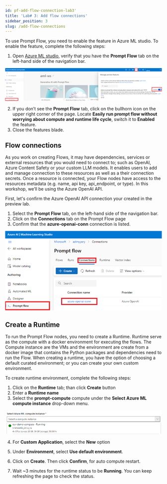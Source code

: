 ```yaml
---
id: pf-add-flow-connection-lab3'
title: 'Lab# 3: Add flow connections'
sidebar_position: 3
slug: /add-flow-connections
---
```


To use Prompt Flow, you need to enable the feature in Azure ML studio.  To enable the feature, complete the following steps:

1.	Open [Azure ML studio](https://ml.azure.com/), verify that you have the **Prompt Flow** tab on the left-hand side of the navigation bar.  
 
![](/img/tutorial/00-enable-promptflow.png)

2. If you don’t see the **Prompt Flow** tab, click on the bullhorn icon on the upper right corner of the page.	Locate **Easily run prompt flow without worrying about compute and runtime life cycle**, switch it to **Enabled** the feature.
3.	Close the features blade.

## Flow connections

As you work on creating Flows, it may have dependencies, services or external resources that you would need to connect to; such as OpenAI, Azure Content Safety or your custom LLM models.  It enables users to add and manage connection to these resources as well as a their connection secrets.  Once a resource is connected, your Flow nodes have access to the resources metadata (e.g. name, api key, api_endpoint, or type).  In this workshop, we’ll be using the Azure OpenAI API.

First, let's confirm the Azure OpenAI API connection your created in the preview lab.  

1.	Select the **Prompt Flow** tab, on the left-hand side of the navigation bar.
2.	Click on the **Connections** tab on the Prompt Flow page
3. Confirm that the **azure-openai-conn** connection is listed.  

![](/img/tutorial/00-confirm-flow-connection.png)


## Create a Runtime 

To run the Prompt Flow nodes, you need to create a Runtime.  Runtime serve as the compute with a docker environment for executing the flows.  The Compute instance are the VMs and the environment are create from a docker image that contains the Python packages and dependencies need to run the Flow.  When creating a runtime, you have the option of choosing a default curated environment; or you can create your own custom environment.

To create runtime environment, complete the following steps:

1.	Click on the **Runtime** tab; than click **Create** button
2.	Enter a **Runtime name**
3.	Select the **prompt-compute** compute under the **Select Azure ML compute instance** drop-down menu.  

![](/img/tutorial/00-runtime-compute-running.png)

4.	For **Custom Application**, select the **New** option

5.	Under **Environment**, select **Use default environment**.

6.	Click on **Create**.  Then click **Confirm**, for auto compute restart.

7.  Wait ~3 minutes for the runtime status to be **Running**.  You can keep refreshing the page to check the status.
